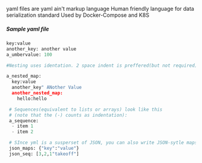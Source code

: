 yaml files are yaml ain't markup language
Human friendly language for data serialization standard
Used by Docker-Compose and K8S

##### Sample yaml file
```python
key:value
another_key: another value
a_umbervalue: 100

#Nesting uses identation. 2 space indent is preffered(but not required).

a_nested_map:
  key:value
  another_key" ANother Value
  another_nested_map:
    hello:hello

 # Sequences(equivalent to lists or arrays) look like this
 # (note that the (-) counts as indentation):
 a_sequence:
  - item 1
  - item 2

 # SInce yml is a susperset of JSON, you can also write JSON-sytle maps and sequences:
 json_maps: {"key":"value"}
 json_seq: [3,2,1"takeoff"]
```